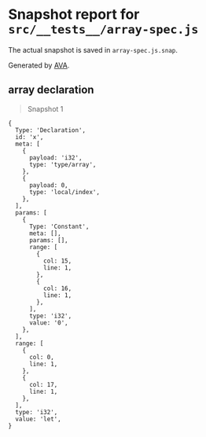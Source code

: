 # Snapshot report for `src/__tests__/array-spec.js`

The actual snapshot is saved in `array-spec.js.snap`.

Generated by [AVA](https://ava.li).

## array declaration

> Snapshot 1

    {
      Type: 'Declaration',
      id: 'x',
      meta: [
        {
          payload: 'i32',
          type: 'type/array',
        },
        {
          payload: 0,
          type: 'local/index',
        },
      ],
      params: [
        {
          Type: 'Constant',
          meta: [],
          params: [],
          range: [
            {
              col: 15,
              line: 1,
            },
            {
              col: 16,
              line: 1,
            },
          ],
          type: 'i32',
          value: '0',
        },
      ],
      range: [
        {
          col: 0,
          line: 1,
        },
        {
          col: 17,
          line: 1,
        },
      ],
      type: 'i32',
      value: 'let',
    }
